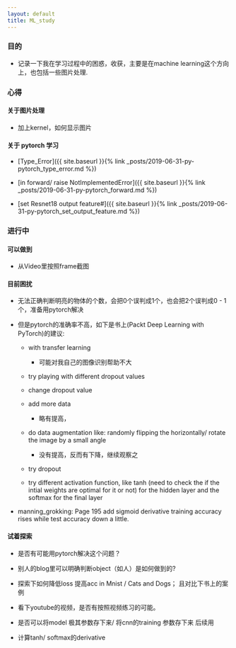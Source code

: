 ```yaml
---
layout: default
title: ML_study
---
```


### 目的

- 记录一下我在学习过程中的困惑，收获，主要是在machine learning这个方向上，也包括一些图片处理. 


### 心得

#### 关于图片处理

- 加上kernel，如何显示图片

#### 关于 pytorch 学习

- [Type_Error]({{ site.baseurl }}{% link _posts/2019-06-31-py-pytorch_type_error.md %})

- [in forward/ raise NotImplementedError]({{ site.baseurl }}{% link _posts/2019-06-31-py-pytorch_forward.md %})

- [set Resnet18 output feature#]({{ site.baseurl }}{% link _posts/2019-06-31-py-pytorch_set_output_feature.md %})

### 进行中

#### 可以做到

- 从Video里按照frame截图

#### 目前困扰

- 无法正确判断明亮的物体的个数，会把0个误判成1个，也会把2个误判成0 - 1 个，准备用pytorch解决

- 但是pytorch的准确率不高，如下是书上(Packt Deep Learning with PyTorch)的建议:

    - with transfer learning

        - 可能对我自己的图像识别帮助不大
    
    - try playing with different dropout values

    - change dropout value

    - add more data

        - 略有提高，
    
    - do data augmentation like: randomly flipping the horizontally/ rotate the image by a small angle 

        - 没有提高，反而有下降，继续观察之

    - try dropout 

    - try different activation function, like tanh (need to check the if the intial weights are optimal for it or not) for the hidden layer and the softmax for the final layer

- manning_grokking: Page 195 add sigmoid derivative training accuracy rises while test accuracy down a little. 

#### 试着探索

- 是否有可能用pytorch解决这个问题？

- 别人的blog里可以明确判断object（如人）是如何做到的?

- 探索下如何降低loss 提高acc in Mnist / Cats and Dogs； 且对比下书上的案例

- 看下youtube的视频，是否有按照视频练习的可能。

- 是否可以将model 极其参数存下来/ 将cnn的training 参数存下来 后续用

- 计算tanh/ softmax的derivative




